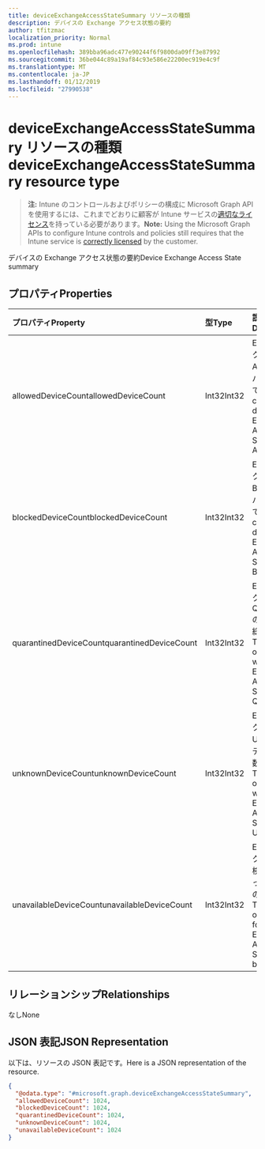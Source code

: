 ```yaml
---
title: deviceExchangeAccessStateSummary リソースの種類
description: デバイスの Exchange アクセス状態の要約
author: tfitzmac
localization_priority: Normal
ms.prod: intune
ms.openlocfilehash: 389bba96adc477e90244f6f9800da09ff3e87992
ms.sourcegitcommit: 36be044c89a19af84c93e586e22200ec919e4c9f
ms.translationtype: MT
ms.contentlocale: ja-JP
ms.lasthandoff: 01/12/2019
ms.locfileid: "27990538"
---
```

# <a name="deviceexchangeaccessstatesummary-resource-type"></a><span data-ttu-id="13b10-103">deviceExchangeAccessStateSummary リソースの種類</span><span class="sxs-lookup"><span data-stu-id="13b10-103">deviceExchangeAccessStateSummary resource type</span></span>

> <span data-ttu-id="13b10-104">**注:** Intune のコントロールおよびポリシーの構成に Microsoft Graph API を使用するには、これまでどおりに顧客が Intune サービスの[適切なライセンス](https://go.microsoft.com/fwlink/?linkid=839381)を持っている必要があります。</span><span class="sxs-lookup"><span data-stu-id="13b10-104">**Note:** Using the Microsoft Graph APIs to configure Intune controls and policies still requires that the Intune service is [correctly licensed](https://go.microsoft.com/fwlink/?linkid=839381) by the customer.</span></span>

<span data-ttu-id="13b10-105">デバイスの Exchange アクセス状態の要約</span><span class="sxs-lookup"><span data-stu-id="13b10-105">Device Exchange Access State summary</span></span>
## <a name="properties"></a><span data-ttu-id="13b10-106">プロパティ</span><span class="sxs-lookup"><span data-stu-id="13b10-106">Properties</span></span>
|<span data-ttu-id="13b10-107">プロパティ</span><span class="sxs-lookup"><span data-stu-id="13b10-107">Property</span></span>|<span data-ttu-id="13b10-108">型</span><span class="sxs-lookup"><span data-stu-id="13b10-108">Type</span></span>|<span data-ttu-id="13b10-109">説明</span><span class="sxs-lookup"><span data-stu-id="13b10-109">Description</span></span>|
|:---|:---|:---|
|<span data-ttu-id="13b10-110">allowedDeviceCount</span><span class="sxs-lookup"><span data-stu-id="13b10-110">allowedDeviceCount</span></span>|<span data-ttu-id="13b10-111">Int32</span><span class="sxs-lookup"><span data-stu-id="13b10-111">Int32</span></span>|<span data-ttu-id="13b10-112">Exchange アクセス状態が Allowed のデバイスの総数です。</span><span class="sxs-lookup"><span data-stu-id="13b10-112">Total count of devices with Exchange Access State: Allowed.</span></span>|
|<span data-ttu-id="13b10-113">blockedDeviceCount</span><span class="sxs-lookup"><span data-stu-id="13b10-113">blockedDeviceCount</span></span>|<span data-ttu-id="13b10-114">Int32</span><span class="sxs-lookup"><span data-stu-id="13b10-114">Int32</span></span>|<span data-ttu-id="13b10-115">Exchange アクセス状態が Blocked のデバイスの総数です。</span><span class="sxs-lookup"><span data-stu-id="13b10-115">Total count of devices with Exchange Access State: Blocked.</span></span>|
|<span data-ttu-id="13b10-116">quarantinedDeviceCount</span><span class="sxs-lookup"><span data-stu-id="13b10-116">quarantinedDeviceCount</span></span>|<span data-ttu-id="13b10-117">Int32</span><span class="sxs-lookup"><span data-stu-id="13b10-117">Int32</span></span>|<span data-ttu-id="13b10-118">Exchange アクセス状態が Quarantined のデバイスの総数です。</span><span class="sxs-lookup"><span data-stu-id="13b10-118">Total count of devices with Exchange Access State: Quarantined.</span></span>|
|<span data-ttu-id="13b10-119">unknownDeviceCount</span><span class="sxs-lookup"><span data-stu-id="13b10-119">unknownDeviceCount</span></span>|<span data-ttu-id="13b10-120">Int32</span><span class="sxs-lookup"><span data-stu-id="13b10-120">Int32</span></span>|<span data-ttu-id="13b10-121">Exchange アクセス状態が Unknown のデバイスの総数です。</span><span class="sxs-lookup"><span data-stu-id="13b10-121">Total count of devices with Exchange Access State: Unknown.</span></span>|
|<span data-ttu-id="13b10-122">unavailableDeviceCount</span><span class="sxs-lookup"><span data-stu-id="13b10-122">unavailableDeviceCount</span></span>|<span data-ttu-id="13b10-123">Int32</span><span class="sxs-lookup"><span data-stu-id="13b10-123">Int32</span></span>|<span data-ttu-id="13b10-124">Exchange アクセス状態を検出できなかったデバイスの総数です。</span><span class="sxs-lookup"><span data-stu-id="13b10-124">Total count of devices for which no Exchange Access State could be found.</span></span>|

## <a name="relationships"></a><span data-ttu-id="13b10-125">リレーションシップ</span><span class="sxs-lookup"><span data-stu-id="13b10-125">Relationships</span></span>
<span data-ttu-id="13b10-126">なし</span><span class="sxs-lookup"><span data-stu-id="13b10-126">None</span></span>
## <a name="json-representation"></a><span data-ttu-id="13b10-127">JSON 表記</span><span class="sxs-lookup"><span data-stu-id="13b10-127">JSON Representation</span></span>
<span data-ttu-id="13b10-128">以下は、リソースの JSON 表記です。</span><span class="sxs-lookup"><span data-stu-id="13b10-128">Here is a JSON representation of the resource.</span></span>
<!-- {
  "blockType": "resource",
  "@odata.type": "microsoft.graph.deviceExchangeAccessStateSummary"
}
-->
``` json
{
  "@odata.type": "#microsoft.graph.deviceExchangeAccessStateSummary",
  "allowedDeviceCount": 1024,
  "blockedDeviceCount": 1024,
  "quarantinedDeviceCount": 1024,
  "unknownDeviceCount": 1024,
  "unavailableDeviceCount": 1024
}
```



